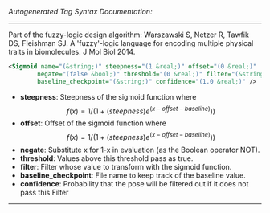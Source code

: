 <!-- THIS IS AN AUTOGENERATED FILE: Don't edit it directly, instead change the schema definition in the code itself. -->

_Autogenerated Tag Syntax Documentation:_

---
Part of the fuzzy-logic design algorithm: Warszawski S, Netzer R, Tawfik DS, Fleishman SJ. A 'fuzzy'-logic language for encoding multiple physical traits in biomolecules. J Mol Biol 2014.

```xml
<Sigmoid name="(&string;)" steepness="(1 &real;)" offset="(0 &real;)"
        negate="(false &bool;)" threshold="(0 &real;)" filter="(&string;)"
        baseline_checkpoint="(&string;)" confidence="(1.0 &real;)" />
```

-   **steepness**: Steepness of the sigmoid function where $$f(x) = 1 / ( 1 + (steepness)e^{ (x - offset - baseline) } ) )$$
-   **offset**: Offset of the sigmoid function where $$f(x) = 1 / ( 1 + (steepness)e^{ (x - offset - baseline) } ) )$$
-   **negate**: Substitute x for 1-x in evaluation (as the Boolean operator NOT).
-   **threshold**: Values above this threshold pass as true.
-   **filter**: Filter whose value to transform with the sigmoid function.
-   **baseline_checkpoint**: File name to keep track of the baseline value.
-   **confidence**: Probability that the pose will be filtered out if it does not pass this Filter

---
